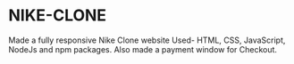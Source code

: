 # NIKE-CLONE
Made a fully responsive Nike Clone website 
Used- HTML, CSS, JavaScript, NodeJs and npm packages.
Also made a payment window for Checkout.
